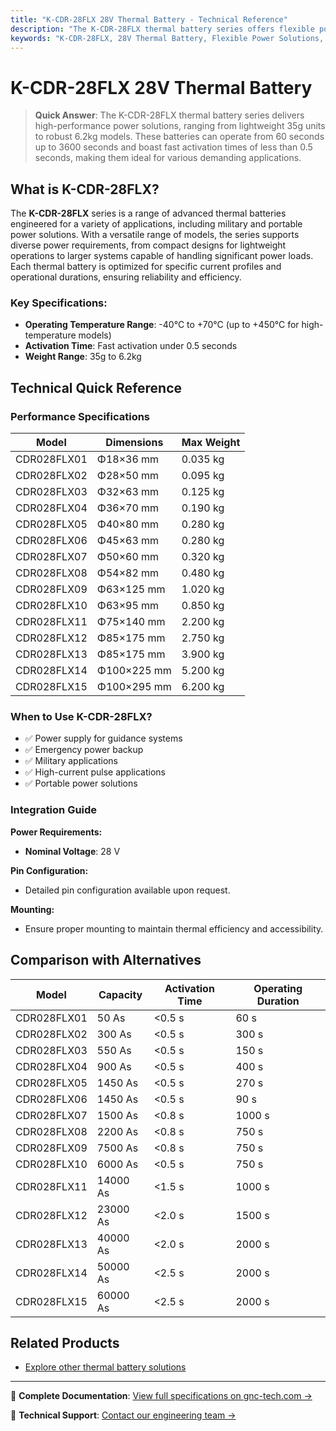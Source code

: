 ```yaml
---
title: "K-CDR-28FLX 28V Thermal Battery - Technical Reference"
description: "The K-CDR-28FLX thermal battery series offers flexible power solutions with weights from 35g to 6.2kg and operating durations from 60s to 3600s, featuring fast activation under 0.5s."
keywords: "K-CDR-28FLX, 28V Thermal Battery, Flexible Power Solutions, High-Performance, Compact Design"
---
```


# K-CDR-28FLX 28V Thermal Battery

> **Quick Answer**: The K-CDR-28FLX thermal battery series delivers high-performance power solutions, ranging from lightweight 35g units to robust 6.2kg models. These batteries can operate from 60 seconds up to 3600 seconds and boast fast activation times of less than 0.5 seconds, making them ideal for various demanding applications.

## What is K-CDR-28FLX?

The **K-CDR-28FLX** series is a range of advanced thermal batteries engineered for a variety of applications, including military and portable power solutions. With a versatile range of models, the series supports diverse power requirements, from compact designs for lightweight operations to larger systems capable of handling significant power loads. Each thermal battery is optimized for specific current profiles and operational durations, ensuring reliability and efficiency.

### Key Specifications:
- **Operating Temperature Range**: -40°C to +70°C (up to +450°C for high-temperature models)
- **Activation Time**: Fast activation under 0.5 seconds
- **Weight Range**: 35g to 6.2kg

## Technical Quick Reference

### Performance Specifications

| Model | Dimensions | Max Weight |
| --- | --- | --- |
| CDR028FLX01 | Φ18×36 mm | 0.035 kg |
| CDR028FLX02 | Φ28×50 mm | 0.095 kg |
| CDR028FLX03 | Φ32×63 mm | 0.125 kg |
| CDR028FLX04 | Φ36×70 mm | 0.190 kg |
| CDR028FLX05 | Φ40×80 mm | 0.280 kg |
| CDR028FLX06 | Φ45×63 mm | 0.280 kg |
| CDR028FLX07 | Φ50×60 mm | 0.320 kg |
| CDR028FLX08 | Φ54×82 mm | 0.480 kg |
| CDR028FLX09 | Φ63×125 mm | 1.020 kg |
| CDR028FLX10 | Φ63×95 mm | 0.850 kg |
| CDR028FLX11 | Φ75×140 mm | 2.200 kg |
| CDR028FLX12 | Φ85×175 mm | 2.750 kg |
| CDR028FLX13 | Φ85×175 mm | 3.900 kg |
| CDR028FLX14 | Φ100×225 mm | 5.200 kg |
| CDR028FLX15 | Φ100×295 mm | 6.200 kg |

### When to Use K-CDR-28FLX?
- ✅ Power supply for guidance systems
- ✅ Emergency power backup
- ✅ Military applications
- ✅ High-current pulse applications
- ✅ Portable power solutions

### Integration Guide
**Power Requirements:**
- **Nominal Voltage**: 28 V

**Pin Configuration:**
- Detailed pin configuration available upon request.

**Mounting:**
- Ensure proper mounting to maintain thermal efficiency and accessibility.

## Comparison with Alternatives

| Model | Capacity | Activation Time | Operating Duration |
| --- | --- | --- | --- |
| CDR028FLX01 | 50 As | <0.5 s | 60 s |
| CDR028FLX02 | 300 As | <0.5 s | 300 s |
| CDR028FLX03 | 550 As | <0.5 s | 150 s |
| CDR028FLX04 | 900 As | <0.5 s | 400 s |
| CDR028FLX05 | 1450 As | <0.5 s | 270 s |
| CDR028FLX06 | 1450 As | <0.5 s | 90 s |
| CDR028FLX07 | 1500 As | <0.8 s | 1000 s |
| CDR028FLX08 | 2200 As | <0.8 s | 750 s |
| CDR028FLX09 | 7500 As | <0.8 s | 750 s |
| CDR028FLX10 | 6000 As | <0.5 s | 750 s |
| CDR028FLX11 | 14000 As | <1.5 s | 1000 s |
| CDR028FLX12 | 23000 As | <2.0 s | 1500 s |
| CDR028FLX13 | 40000 As | <2.0 s | 2000 s |
| CDR028FLX14 | 50000 As | <2.5 s | 2000 s |
| CDR028FLX15 | 60000 As | <2.5 s | 2000 s |

## Related Products
- [Explore other thermal battery solutions](https://www.gnc-tech.com/products/thermal-battery-28v/)

---

📘 **Complete Documentation**: [View full specifications on gnc-tech.com →](https://www.gnc-tech.com/products/thermal-battery-28v/)

💬 **Technical Support**: [Contact our engineering team →](https://www.gnc-tech.com/contact)
